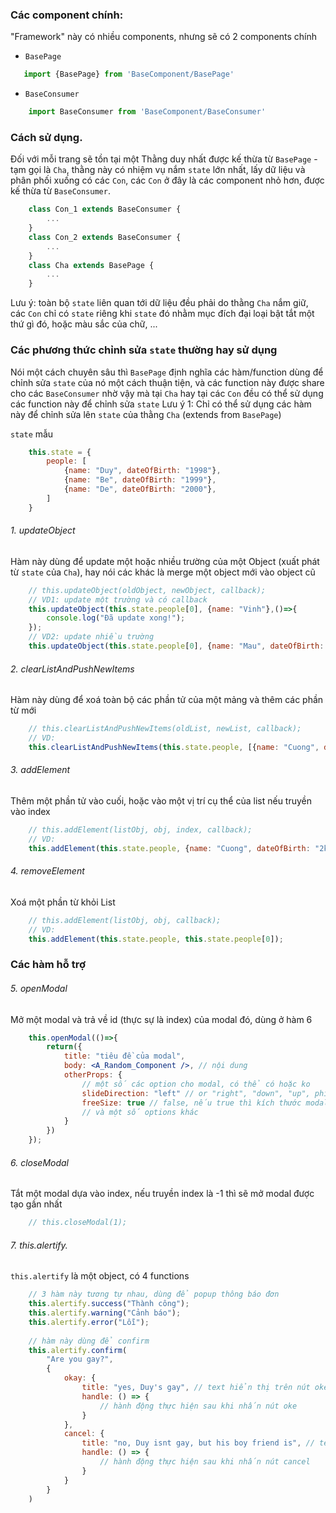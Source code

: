 
### Các component chính:
"Framework" này có nhiều components, nhưng sẽ có 2 components chính
- `BasePage`
 ```jsx
    import {BasePage} from 'BaseComponent/BasePage'
```
- `BaseConsumer`
```jsx
    import BaseConsumer from 'BaseComponent/BaseConsumer'
```
### Cách sử dụng.
Đối với mỗi trang sẽ tồn tại một Thằng duy nhất được kế thừa từ `BasePage` - tạm gọi là `Cha`, thằng này có nhiệm vụ nắm `state` lớn nhất, lấy dữ liệu và phân phối xuống có các `Con`, các `Con` ở đây là các component nhỏ hơn, được kế thừa từ `BaseConsumer`.
```jsx
    class Con_1 extends BaseConsumer {
        ...
    }
    class Con_2 extends BaseConsumer {
        ...
    }
    class Cha extends BasePage {
        ...
    }
```
Lưu ý: toàn bộ `state` liên quan tới dữ liệu đều phải do thằng `Cha` nắm giữ, các `Con` chỉ có `state` riêng khi `state` đó nhằm mục đích đại loại bật tắt một thứ gì đó, hoặc màu sắc của chữ, ...

### Các phương thức chỉnh sửa `state` thường hay sử dụng
Nói một cách chuyên sâu thì `BasePage` định nghĩa các hàm/function dùng để chỉnh sửa `state` của nó một cách thuận tiện, và các function này được share cho các `BaseConsumer` nhờ vậy mà tại `Cha` hay tại các `Con` đều có thể sử dụng các function này để chỉnh sửa `state`
Lưu ý 1: Chỉ có thể sử dụng các hàm này để chỉnh sửa lên `state` của thằng `Cha` (extends from `BasePage`)

`state` mẫu
```jsx
    this.state = {
        people: [
            {name: "Duy", dateOfBirth: "1998"},
            {name: "Be", dateOfBirth: "1999"},
            {name: "De", dateOfBirth: "2000"},
        ]
    }
```
###### 1. updateObject
Hàm này dùng để update một hoặc nhiều trường của một Object  (xuất phát từ `state` của `Cha`), hay nói các khác là merge một object mới vào object cũ
```jsx
    // this.updateObject(oldObject, newObject, callback);
    // VD1: update một trường và có callback
    this.updateObject(this.state.people[0], {name: "Vinh"},()=>{
        console.log("Đã update xong!");
    });
    // VD2: update nhiều trường
    this.updateObject(this.state.people[0], {name: "Mau", dateOfBirth: "2k5"})
```
###### 2. clearListAndPushNewItems
Hàm này dùng để xoá toàn bộ các phần tử của một mảng và thêm các phần từ mới
```jsx
    // this.clearListAndPushNewItems(oldList, newList, callback);
    // VD: 
    this.clearListAndPushNewItems(this.state.people, [{name: "Cuong", dateOfBirth: "2k8"}, {name: "Tran", dateOfBirth: "1985"}]);
```
###### 3. addElement
Thêm một phần tử vào cuối, hoặc vào một vị trí cụ thể của list nếu truyền vào index
```jsx
    // this.addElement(listObj, obj, index, callback);
    // VD: 
    this.addElement(this.state.people, {name: "Cuong", dateOfBirth: "2k8"});
```
###### 4. removeElement
Xoá một phần từ khỏi List
```jsx
    // this.addElement(listObj, obj, callback);
    // VD: 
    this.addElement(this.state.people, this.state.people[0]);
```


### Các hàm hỗ trợ 


###### 5. openModal
Mở một modal và trả về id (thực sự là index) của modal đó, dùng ở hàm 6
```jsx
    this.openModal(()=>{
        return({
            title: "tiêu đề của modal",
            body: <A_Random_Component />, // nội dung
            otherProps: {
                // một số các option cho modal, có thể có hoặc ko 
                slideDirection: "left" // or "right", "down", "up", phía xuất hiện và biến mất của modal
                freeSize: true // false, nếu true thì kích thước modal sẽ tuỳ thuộc vào body
                // và một số options khác
            }
        })
    });
```

###### 6. closeModal
Tắt một modal dựa vào index, nếu truyền index là -1 thì sẽ mở modal được tạo gần nhất
```jsx
    // this.closeModal(1);
```

###### 7. this.alertify.
`this.alertify` là một object, có 4 functions
```jsx
    // 3 hàm này tương tự nhau, dùng để popup thông báo đơn 
    this.alertify.success("Thành công");
    this.alertify.warning("Cảnh báo");
    this.alertify.error("Lỗi");
    
    // hàm này dùng để confirm
    this.alertify.confirm(
        "Are you gay?",
        {
            okay: {
                title: "yes, Duy's gay", // text hiển thị trên nút oke 
                handle: () => {
                    // hành động thực hiện sau khi nhấn nút oke
                }
            },
            cancel: {
                title: "no, Duy isnt gay, but his boy friend is", // text hiển thị trên nút cancel 
                handle: () => {
                    // hành động thực hiện sau khi nhấn nút cancel
                }
            }
        }
    )
    
```



